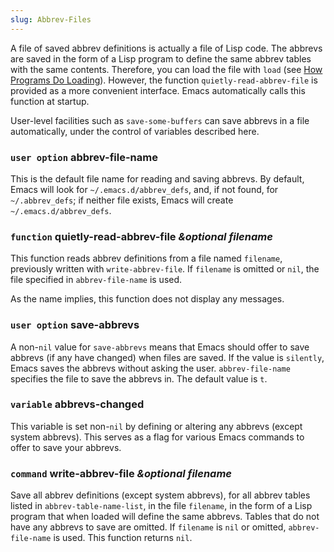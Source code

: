 ```yaml
---
slug: Abbrev-Files
---
```


A file of saved abbrev definitions is actually a file of Lisp code. The abbrevs are saved in the form of a Lisp program to define the same abbrev tables with the same contents. Therefore, you can load the file with `load` (see [How Programs Do Loading](/docs/elisp/How-Programs-Do-Loading)). However, the function `quietly-read-abbrev-file` is provided as a more convenient interface. Emacs automatically calls this function at startup.

User-level facilities such as `save-some-buffers` can save abbrevs in a file automatically, under the control of variables described here.

### <span className="tag useroption">`user option`</span> **abbrev-file-name**

This is the default file name for reading and saving abbrevs. By default, Emacs will look for `~/.emacs.d/abbrev_defs`, and, if not found, for `~/.abbrev_defs`; if neither file exists, Emacs will create `~/.emacs.d/abbrev_defs`.

### <span className="tag function">`function`</span> **quietly-read-abbrev-file** *\&optional filename*

This function reads abbrev definitions from a file named `filename`, previously written with `write-abbrev-file`. If `filename` is omitted or `nil`, the file specified in `abbrev-file-name` is used.

As the name implies, this function does not display any messages.

### <span className="tag useroption">`user option`</span> **save-abbrevs**

A non-`nil` value for `save-abbrevs` means that Emacs should offer to save abbrevs (if any have changed) when files are saved. If the value is `silently`, Emacs saves the abbrevs without asking the user. `abbrev-file-name` specifies the file to save the abbrevs in. The default value is `t`.

### <span className="tag variable">`variable`</span> **abbrevs-changed**

This variable is set non-`nil` by defining or altering any abbrevs (except system abbrevs). This serves as a flag for various Emacs commands to offer to save your abbrevs.

### <span className="tag command">`command`</span> **write-abbrev-file** *\&optional filename*

Save all abbrev definitions (except system abbrevs), for all abbrev tables listed in `abbrev-table-name-list`, in the file `filename`, in the form of a Lisp program that when loaded will define the same abbrevs. Tables that do not have any abbrevs to save are omitted. If `filename` is `nil` or omitted, `abbrev-file-name` is used. This function returns `nil`.
